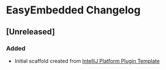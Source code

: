 <!-- Keep a Changelog guide -> https://keepachangelog.com -->

# EasyEmbedded Changelog

## [Unreleased]
### Added
- Initial scaffold created from [IntelliJ Platform Plugin Template](https://github.com/JetBrains/intellij-platform-plugin-template)
